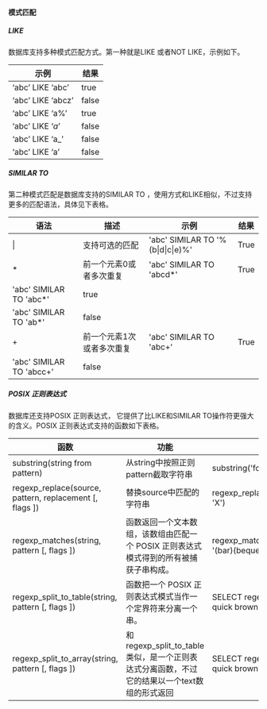 #### 模式匹配

##### LIKE

数据库支持多种模式匹配方式。第一种就是LIKE 或者NOT LIKE，示例如下。

| 示例                | 结果  |
| ------------------- | ----- |
| ‘abc’   LIKE ‘abc’  | true  |
| ‘abc’   LIKE ‘abcz’ | false |
| ‘abc’   LIKE ‘a%’   | true  |
| ‘abc’   LIKE ‘_a_’  | false |
| ‘abc’   LIKE ‘a_’   | false |
| ‘abc’   LIKE ‘a’    | false |



##### SIMILAR TO

第二种模式匹配是数据库支持的SIMILAR TO ，使用方式和LIKE相似，不过支持更多的匹配语法，具体见下表格。

| 语法                       | 描述                      | 示例                                | 结果 |
| -------------------------- | ------------------------- | ----------------------------------- | ---- |
| \|                         | 支持可选的匹配            | 'abc'   SIMILAR TO '%(b\|d\|c\|e)%' | True |
| *                          | 前一个元素0或者多次重复   | 'abc'   SIMILAR TO 'abcd*'          | True |
| 'abc'   SIMILAR TO 'abc*'  | true                      |                                     |      |
| 'abc'   SIMILAR TO 'ab*'   | false                     |                                     |      |
| +                          | 前一个元素1次或者多次重复 | 'abc'   SIMILAR TO 'abc+'           | True |
| 'abc'   SIMILAR TO 'abcc+' | false                     |                                     |      |



##### POSIX 正则表达式

数据库还支持POSIX 正则表达式， 它提供了比LIKE和SIMILAR TO操作符更强大的含义。POSIX 正则表达式支持的函数如下表格。

| 函数                                                      | 功能                                                         | 示例                                                         | 结果                                   |
| --------------------------------------------------------- | ------------------------------------------------------------ | ------------------------------------------------------------ | -------------------------------------- |
| substring(string from pattern)                            | 从string中按照正则pattern截取字符串                          | substring('foobar'   from 'o.b')                             | oob                                    |
| regexp_replace(source,   pattern, replacement [, flags ]) | 替换source中匹配的字符串                                     | regexp_replace('foobarbaz',   'b..', 'X')                    | fooXX                                  |
| regexp_matches(string,   pattern [, flags ])              | 函数返回一个文本数组，该数组由匹配一个 POSIX 正则表达式模式得到的所有被捕获子串构成。 | regexp_matches('foobarbequebaz',   '(bar)(beque)');          | {bar,beque}                            |
| regexp_split_to_table(string,   pattern [, flags ])       | 函数把一个 POSIX 正则表达式模式当作一个定界符来分离一个串。  | SELECT   regexp_split_to_table('the quick brown fox jumped', E'\\\s+') ; | the    quick    brown    fox    jumped |
| regexp_split_to_array(string,   pattern [, flags ])       | 和regexp_split_to_table类似，是一个正则表达式分离函数，不过它的结果以一个text数组的形式返回 | SELECT   regexp_split_to_array('the quick brown fox jumped', E'\\s+'); | {the,quick,brown,fox,jumped}           |

 